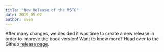 ```yaml
---
title: "New Release of the MSTG"
date: 2019-05-07
author: sven
---
```


After many changes, we decided it was time to create a new release in order to improve the book version! Want to know more? Head over to the Github [release page](https://github.com/OWASP/owasp-mastg/releases).
